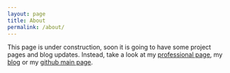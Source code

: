 ```yaml
---
layout: page
title: About
permalink: /about/
---
```


This page is under construction, soon it is going to have some project pages
and blog updates.
Instead, take a look at my
[professional page][ufrj-page], my [blog][wordpress-blog]
or my [github main page][github].


[ufrj-page]: http://www.if.ufrj.br/~gapolinario/
[wordpress-blog]: https://renormalwords.wordpress.com/
[github]: https://github.com/gapolinario
